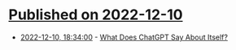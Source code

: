 # [Published on 2022-12-10](index.md)

* [2022-12-10, 18:34:00](https://slashdot.org/story/22/12/10/060229/what-does-chatgpt-say-about-itself?utm_source=rss1.0mainlinkanon&utm_medium=feed) - [What Does ChatGPT Say About Itself?](https://slashdot.org/story/22/12/10/060229/what-does-chatgpt-say-about-itself?utm_source=rss1.0mainlinkanon&utm_medium=feed)
